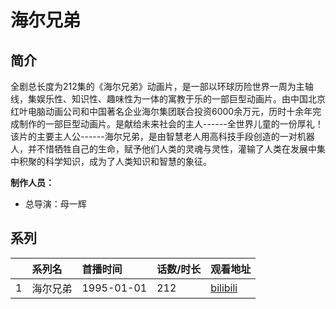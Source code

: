 # 海尔兄弟


## 简介

全剧总长度为212集的《海尔兄弟》动画片，是一部以环球历险世界一周为主轴线，集娱乐性、知识性、趣味性为一体的寓教于乐的一部巨型动画片。由中国北京红叶电脑动画公司和中国著名企业海尔集团联合投资6000余万元，历时十余年完成制作的一部巨型动画片。是献给未来社会的主人------全世界儿童的一份厚礼！
该片的主要主人公------海尔兄弟，是由智慧老人用高科技手段创造的一对机器人，并不惜牺牲自己的生命，赋予他们人类的灵魂与灵性，灌输了人类在发展中集中积聚的科学知识，成为了人类知识和智慧的象征。

**制作人员：**
- 总导演：母一辉



## 系列

|     |   系列名   |   首播时间  | 话数/时长  | 观看地址 |
|:---  |:------    |:----      |:---       |:---  |
| 1 | 海尔兄弟 | 1995-01-01 | 212 | [bilibili](https://www.bilibili.com/bangumi/play/ss2307) |

<!--

## 配乐

{{< music auto="https://y.qq.com/n/yqq/album/.html" >}}

## MAD

{{< media auto="mad/hai_er_xiong_di" >}}

-->



